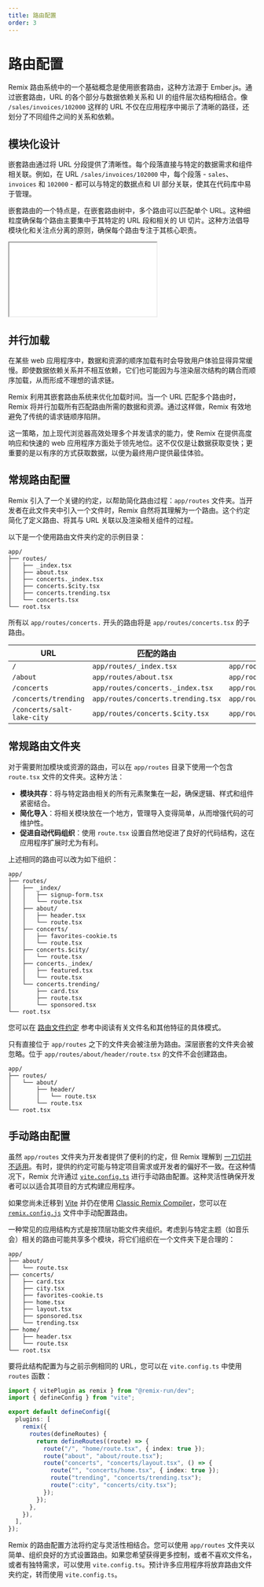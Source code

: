 ```yaml
---
title: 路由配置
order: 3
---
```


# 路由配置

Remix 路由系统中的一个基础概念是使用嵌套路由，这种方法源于 Ember.js。通过嵌套路由，URL 的各个部分与数据依赖关系和 UI 的组件层次结构相结合。像 `/sales/invoices/102000` 这样的 URL 不仅在应用程序中揭示了清晰的路径，还划分了不同组件之间的关系和依赖。

## 模块化设计

嵌套路由通过将 URL 分段提供了清晰性。每个段落直接与特定的数据需求和组件相关联。例如，在 URL `/sales/invoices/102000` 中，每个段落 - `sales`、`invoices` 和 `102000` - 都可以与特定的数据点和 UI 部分关联，使其在代码库中易于管理。

嵌套路由的一个特点是，在嵌套路由树中，多个路由可以匹配单个 URL。这种细粒度确保每个路由主要集中于其特定的 URL 段和相关的 UI 切片。这种方法倡导模块化和关注点分离的原则，确保每个路由专注于其核心职责。

<iframe src="/_docs/routing" class="w-full aspect-[1/1] rounded-lg overflow-hidden pb-4"></iframe>

## 并行加载

在某些 web 应用程序中，数据和资源的顺序加载有时会导致用户体验显得异常缓慢。即使数据依赖关系并不相互依赖，它们也可能因为与渲染层次结构的耦合而顺序加载，从而形成不理想的请求链。

Remix 利用其嵌套路由系统来优化加载时间。当一个 URL 匹配多个路由时，Remix 将并行加载所有匹配路由所需的数据和资源。通过这样做，Remix 有效地避免了传统的请求链顺序陷阱。

这一策略，加上现代浏览器高效处理多个并发请求的能力，使 Remix 在提供高度响应和快速的 web 应用程序方面处于领先地位。这不仅仅是让数据获取变快；更重要的是以有序的方式获取数据，以便为最终用户提供最佳体验。

## 常规路由配置

Remix 引入了一个关键的约定，以帮助简化路由过程：`app/routes` 文件夹。当开发者在此文件夹中引入一个文件时，Remix 自然将其理解为一个路由。这个约定简化了定义路由、将其与 URL 关联以及渲染相关组件的过程。

以下是一个使用路由文件夹约定的示例目录：

```text
app/
├── routes/
│   ├── _index.tsx
│   ├── about.tsx
│   ├── concerts._index.tsx
│   ├── concerts.$city.tsx
│   ├── concerts.trending.tsx
│   └── concerts.tsx
└── root.tsx
```

所有以 `app/routes/concerts.` 开头的路由将是 `app/routes/concerts.tsx` 的子路由。

| URL                        | 匹配的路由                       | 布局                     |
| -------------------------- | -------------------------------- | ------------------------ |
| `/`                        | `app/routes/_index.tsx`         | `app/root.tsx`          |
| `/about`                   | `app/routes/about.tsx`          | `app/root.tsx`          |
| `/concerts`                | `app/routes/concerts._index.tsx`| `app/routes/concerts.tsx`|
| `/concerts/trending`       | `app/routes/concerts.trending.tsx`| `app/routes/concerts.tsx`|
| `/concerts/salt-lake-city` | `app/routes/concerts.$city.tsx` | `app/routes/concerts.tsx`|

## 常规路由文件夹

对于需要附加模块或资源的路由，可以在 `app/routes` 目录下使用一个包含 `route.tsx` 文件的文件夹。这种方法：

- **模块共存**：将与特定路由相关的所有元素聚集在一起，确保逻辑、样式和组件紧密结合。
- **简化导入**：将相关模块放在一个地方，管理导入变得简单，从而增强代码的可维护性。
- **促进自动代码组织**：使用 `route.tsx` 设置自然地促进了良好的代码结构，这在应用程序扩展时尤为有利。

上述相同的路由可以改为如下组织：

```text
app/
├── routes/
│   ├── _index/
│   │   ├── signup-form.tsx
│   │   └── route.tsx
│   ├── about/
│   │   ├── header.tsx
│   │   └── route.tsx
│   ├── concerts/
│   │   ├── favorites-cookie.ts
│   │   └── route.tsx
│   ├── concerts.$city/
│   │   └── route.tsx
│   ├── concerts._index/
│   │   ├── featured.tsx
│   │   └── route.tsx
│   └── concerts.trending/
│       ├── card.tsx
│       ├── route.tsx
│       └── sponsored.tsx
└── root.tsx
```

您可以在 [路由文件约定][route-file-conventions] 参考中阅读有关文件名和其他特征的具体模式。

只有直接位于 `app/routes` 之下的文件夹会被注册为路由。深层嵌套的文件夹会被忽略。位于 `app/routes/about/header/route.tsx` 的文件不会创建路由。

```text bad lines=[4]
app/
├── routes/
│   └── about/
│       ├── header/
│       │   └── route.tsx
│       └── route.tsx
└── root.tsx
```

## 手动路由配置

虽然 `app/routes` 文件夹为开发者提供了便利的约定，但 Remix 理解到 [一刀切并不适用][routes-disclaimer]。有时，提供的约定可能与特定项目需求或开发者的偏好不一致。在这种情况下，Remix 允许通过 [`vite.config.ts`][vite-routes] 进行手动路由配置。这种灵活性确保开发者可以以适合其项目的方式构建应用程序。

<docs-warning>如果您尚未迁移到 [Vite][remix-vite] 并仍在使用 [Classic Remix Compiler][classic-remix-compiler]，您可以在 [`remix.config.js`][remix-config] 文件中手动配置路由。</docs-warning>

一种常见的应用结构方式是按顶层功能文件夹组织。考虑到与特定主题（如音乐会）相关的路由可能共享多个模块，将它们组织在一个文件夹下是合理的：

```text
app/
├── about/
│   └── route.tsx
├── concerts/
│   ├── card.tsx
│   ├── city.tsx
│   ├── favorites-cookie.ts
│   ├── home.tsx
│   ├── layout.tsx
│   ├── sponsored.tsx
│   └── trending.tsx
├── home/
│   ├── header.tsx
│   └── route.tsx
└── root.tsx
```

要将此结构配置为与之前示例相同的 URL，您可以在 `vite.config.ts` 中使用 `routes` 函数：

```ts filename=vite.config.ts
import { vitePlugin as remix } from "@remix-run/dev";
import { defineConfig } from "vite";

export default defineConfig({
  plugins: [
    remix({
      routes(defineRoutes) {
        return defineRoutes((route) => {
          route("/", "home/route.tsx", { index: true });
          route("about", "about/route.tsx");
          route("concerts", "concerts/layout.tsx", () => {
            route("", "concerts/home.tsx", { index: true });
            route("trending", "concerts/trending.tsx");
            route(":city", "concerts/city.tsx");
          });
        });
      },
    }),
  ],
});
```

Remix 的路由配置方法将约定与灵活性相结合。您可以使用 `app/routes` 文件夹以简单、组织良好的方式设置路由。如果您希望获得更多控制，或者不喜欢文件名，或者有独特需求，可以使用 `vite.config.ts`。预计许多应用程序将放弃路由文件夹约定，转而使用 `vite.config.ts`。

[route-file-conventions]: ../file-conventions/routes
[remix-config]: ../file-conventions/remix-config
[classic-remix-compiler]: ../guides/vite#classic-remix-compiler-vs-remix-vite
[remix-vite]: ../guides/vite
[vite-routes]: ../file-conventions/vite-config#routes
[routes-disclaimer]: ../file-conventions/routes#disclaimer